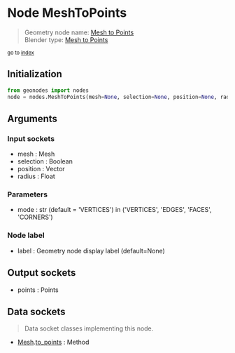 
# Node MeshToPoints

> Geometry node name: [Mesh to Points](https://docs.blender.org/manual/en/latest/modeling/geometry_nodes/material/mesh_to_points.html)<br>
  Blender type: [Mesh to Points](https://docs.blender.org/api/current/bpy.types.GeometryNodeMeshToPoints.html)
  
<sub>go to [index](/docs/index.md)</sub>

## Initialization

```python
from geonodes import nodes
node = nodes.MeshToPoints(mesh=None, selection=None, position=None, radius=None, mode='VERTICES', label=None)
```



## Arguments


### Input sockets

- mesh : Mesh
- selection : Boolean
- position : Vector
- radius : Float

### Parameters

- mode : str (default = 'VERTICES') in ('VERTICES', 'EDGES', 'FACES', 'CORNERS')

### Node label

- label : Geometry node display label (default=None)

## Output sockets

- points : Points

## Data sockets

> Data socket classes implementing this node.
  
  
- [Mesh](/docs/sockets/Mesh.md).[to_points](/docs/sockets/Mesh.md#to_points) : Method
  
